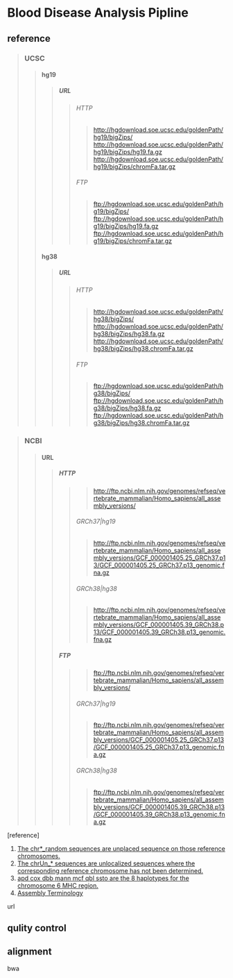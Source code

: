 # Blood Disease Analysis Pipline
## reference
>### UCSC
>>#### hg19
>>>##### URL
>>>>###### HTTP
>>>>><http://hgdownload.soe.ucsc.edu/goldenPath/hg19/bigZips/>  
>>>>><http://hgdownload.soe.ucsc.edu/goldenPath/hg19/bigZips/hg19.fa.gz>  
>>>>><http://hgdownload.soe.ucsc.edu/goldenPath/hg19/bigZips/chromFa.tar.gz>  
>>>>###### FTP
>>>>>ftp://hgdownload.soe.ucsc.edu/goldenPath/hg19/bigZips/  
>>>>>ftp://hgdownload.soe.ucsc.edu/goldenPath/hg19/bigZips/hg19.fa.gz  
>>>>>ftp://hgdownload.soe.ucsc.edu/goldenPath/hg19/bigZips/chromFa.tar.gz  
>>#### hg38
>>>##### URL
>>>>###### HTTP
>>>>><http://hgdownload.soe.ucsc.edu/goldenPath/hg38/bigZips/>  
>>>>><http://hgdownload.soe.ucsc.edu/goldenPath/hg38/bigZips/hg38.fa.gz>  
>>>>><http://hgdownload.soe.ucsc.edu/goldenPath/hg38/bigZips/hg38.chromFa.tar.gz>  
>>>>###### FTP
>>>>>ftp://hgdownload.soe.ucsc.edu/goldenPath/hg38/bigZips/  
>>>>>ftp://hgdownload.soe.ucsc.edu/goldenPath/hg38/bigZips/hg38.fa.gz  
>>>>>ftp://hgdownload.soe.ucsc.edu/goldenPath/hg38/bigZips/hg38.chromFa.tar.gz  

>### NCBI
>>#### URL
>>>##### HTTP
>>>>><http://ftp.ncbi.nlm.nih.gov/genomes/refseq/vertebrate_mammalian/Homo_sapiens/all_assembly_versions/>  
>>>>###### GRCh37|hg19
>>>>><http://ftp.ncbi.nlm.nih.gov/genomes/refseq/vertebrate_mammalian/Homo_sapiens/all_assembly_versions/GCF_000001405.25_GRCh37.p13/GCF_000001405.25_GRCh37.p13_genomic.fna.gz>  
>>>>###### GRCh38|hg38
>>>>><http://ftp.ncbi.nlm.nih.gov/genomes/refseq/vertebrate_mammalian/Homo_sapiens/all_assembly_versions/GCF_000001405.39_GRCh38.p13/GCF_000001405.39_GRCh38.p13_genomic.fna.gz> 
>>>##### FTP
>>>>>ftp://ftp.ncbi.nlm.nih.gov/genomes/refseq/vertebrate_mammalian/Homo_sapiens/all_assembly_versions/  
>>>>###### GRCh37|hg19
>>>>>ftp://ftp.ncbi.nlm.nih.gov/genomes/refseq/vertebrate_mammalian/Homo_sapiens/all_assembly_versions/GCF_000001405.25_GRCh37.p13/GCF_000001405.25_GRCh37.p13_genomic.fna.gz  
>>>>###### GRCh38|hg38
>>>>>ftp://ftp.ncbi.nlm.nih.gov/genomes/refseq/vertebrate_mammalian/Homo_sapiens/all_assembly_versions/GCF_000001405.39_GRCh38.p13/GCF_000001405.39_GRCh38.p13_genomic.fna.gz  

\[reference\]  
1. [The chr\*_random sequences are unplaced sequence on those reference
chromosomes.](https://hgdownload.cse.ucsc.edu/goldenpath/hg38/chromosomes/)  
2. [The chrUn_\* sequences are unlocalized sequences where the corresponding
reference chromosome has not been determined.](https://hgdownload.cse.ucsc.edu/goldenpath/hg38/chromosomes/)  
3. [apd cox dbb mann mcf qbl ssto are the 8 haplotypes for the chromosome 6 MHC region.](https://vega.archive.ensembl.org/info/data/MHC_Homo_sapiens.html)  
4. [Assembly Terminology](https://www.ncbi.nlm.nih.gov/grc/help/definitions/) 

url
## qulity control
## alignment
bwa
